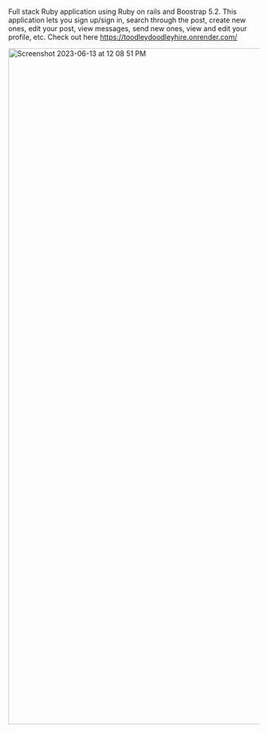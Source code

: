 Full stack Ruby application using Ruby on rails and Boostrap 5.2.
This application lets you sign up/sign in, search through the post, create new ones, edit your post,  view messages, send new ones, view and edit your profile, etc.
Check out here
https://toodleydoodleyhire.onrender.com/

<img width="1352" alt="Screenshot 2023-06-13 at 12 08 51 PM" src="https://github.com/AlejandraLandaSpace/toodleydoodleyhire/assets/98127121/7cf54826-8982-4ce6-9f84-32c83cca49ae">
